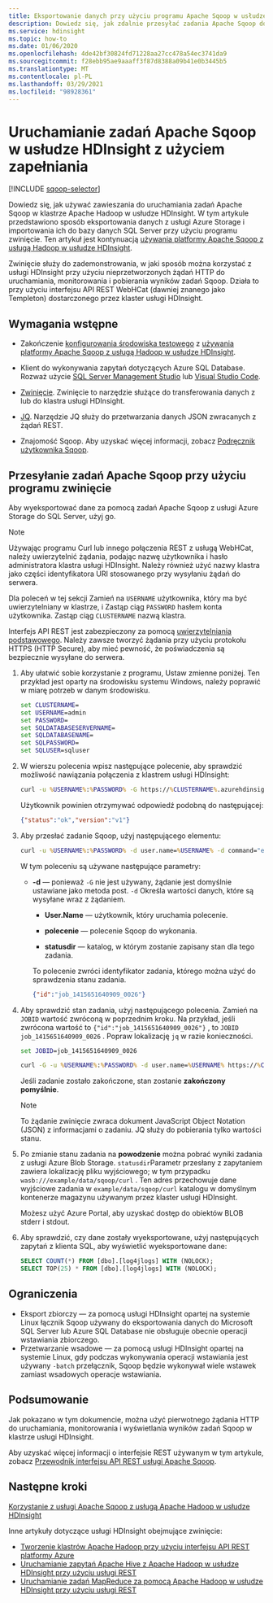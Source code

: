 ```yaml
---
title: Eksportowanie danych przy użyciu programu Apache Sqoop w usłudze Azure HDInsight
description: Dowiedz się, jak zdalnie przesyłać zadania Apache Sqoop do usługi Azure HDInsight przy użyciu zwinięcia.
ms.service: hdinsight
ms.topic: how-to
ms.date: 01/06/2020
ms.openlocfilehash: 4de42bf30824fd71228aa27cc478a54ec3741da9
ms.sourcegitcommit: f28ebb95ae9aaaff3f87d8388a09b41e0b3445b5
ms.translationtype: MT
ms.contentlocale: pl-PL
ms.lasthandoff: 03/29/2021
ms.locfileid: "98928361"
---
```

# <a name="run-apache-sqoop-jobs-in-hdinsight-with-curl"></a>Uruchamianie zadań Apache Sqoop w usłudze HDInsight z użyciem zapełniania

[!INCLUDE [sqoop-selector](../../../includes/hdinsight-selector-use-sqoop.md)]

Dowiedz się, jak używać zawieszania do uruchamiania zadań Apache Sqoop w klastrze Apache Hadoop w usłudze HDInsight. W tym artykule przedstawiono sposób eksportowania danych z usługi Azure Storage i importowania ich do bazy danych SQL Server przy użyciu programu zwinięcie. Ten artykuł jest kontynuacją [używania platformy Apache Sqoop z usługą Hadoop w usłudze HDInsight](./hdinsight-use-sqoop.md).

Zwinięcie służy do zademonstrowania, w jaki sposób można korzystać z usługi HDInsight przy użyciu nieprzetworzonych żądań HTTP do uruchamiania, monitorowania i pobierania wyników zadań Sqoop. Działa to przy użyciu interfejsu API REST WebHCat (dawniej znanego jako Templeton) dostarczonego przez klaster usługi HDInsight.

## <a name="prerequisites"></a>Wymagania wstępne

* Zakończenie [konfigurowania środowiska testowego](./hdinsight-use-sqoop.md#create-cluster-and-sql-database) z [używania platformy Apache Sqoop z usługą Hadoop w usłudze HDInsight](./hdinsight-use-sqoop.md).

* Klient do wykonywania zapytań dotyczących Azure SQL Database. Rozważ użycie [SQL Server Management Studio](../../azure-sql/database/connect-query-ssms.md) lub [Visual Studio Code](../../azure-sql/database/connect-query-vscode.md).

* [Zwinięcie](https://curl.haxx.se/). Zwinięcie to narzędzie służące do transferowania danych z lub do klastra usługi HDInsight.

* [JQ](https://stedolan.github.io/jq/). Narzędzie JQ służy do przetwarzania danych JSON zwracanych z żądań REST.

* Znajomość Sqoop. Aby uzyskać więcej informacji, zobacz [Podręcznik użytkownika Sqoop](https://sqoop.apache.org/docs/1.4.7/SqoopUserGuide.html).

## <a name="submit-apache-sqoop-jobs-by-using-curl"></a>Przesyłanie zadań Apache Sqoop przy użyciu programu zwinięcie

Aby wyeksportować dane za pomocą zadań Apache Sqoop z usługi Azure Storage do SQL Server, użyj go.

> [!NOTE]  
> Używając programu Curl lub innego połączenia REST z usługą WebHCat, należy uwierzytelnić żądania, podając nazwę użytkownika i hasło administratora klastra usługi HDInsight. Należy również użyć nazwy klastra jako części identyfikatora URI stosowanego przy wysyłaniu żądań do serwera.

Dla poleceń w tej sekcji Zamień na `USERNAME` użytkownika, który ma być uwierzytelniany w klastrze, i Zastąp ciąg `PASSWORD` hasłem konta użytkownika. Zastąp ciąg `CLUSTERNAME` nazwą klastra.

Interfejs API REST jest zabezpieczony za pomocą [uwierzytelniania podstawowego](https://en.wikipedia.org/wiki/Basic_access_authentication). Należy zawsze tworzyć żądania przy użyciu protokołu HTTPS (HTTP Secure), aby mieć pewność, że poświadczenia są bezpiecznie wysyłane do serwera.

1. Aby ułatwić sobie korzystanie z programu, Ustaw zmienne poniżej. Ten przykład jest oparty na środowisku systemu Windows, należy poprawić w miarę potrzeb w danym środowisku.

    ```cmd
    set CLUSTERNAME=
    set USERNAME=admin
    set PASSWORD=
    set SQLDATABASESERVERNAME=
    set SQLDATABASENAME=
    set SQLPASSWORD=
    set SQLUSER=sqluser
    ```

1. W wierszu polecenia wpisz następujące polecenie, aby sprawdzić możliwość nawiązania połączenia z klastrem usługi HDInsight:

    ```cmd
    curl -u %USERNAME%:%PASSWORD% -G https://%CLUSTERNAME%.azurehdinsight.net/templeton/v1/status
    ```

    Użytkownik powinien otrzymywać odpowiedź podobną do następującej:

    ```json
    {"status":"ok","version":"v1"}
    ```

1. Aby przesłać zadanie Sqoop, użyj następującego elementu:

    ```cmd
    curl -u %USERNAME%:%PASSWORD% -d user.name=%USERNAME% -d command="export --connect jdbc:sqlserver://%SQLDATABASESERVERNAME%.database.windows.net;user=%SQLUSER%@%SQLDATABASESERVERNAME%;password=%PASSWORD%;database=%SQLDATABASENAME% --table log4jlogs --export-dir /example/data/sample.log --input-fields-terminated-by \0x20 -m 1" -d statusdir="wasb:///example/data/sqoop/curl" https://%CLUSTERNAME%.azurehdinsight.net/templeton/v1/sqoop
    ```

    W tym poleceniu są używane następujące parametry:

   * **-d** — ponieważ `-G` nie jest używany, żądanie jest domyślnie ustawiane jako metoda post. `-d` Określa wartości danych, które są wysyłane wraz z żądaniem.

       * **User.Name** — użytkownik, który uruchamia polecenie.

       * **polecenie** — polecenie Sqoop do wykonania.

       * **statusdir** — katalog, w którym zostanie zapisany stan dla tego zadania.

     To polecenie zwróci identyfikator zadania, którego można użyć do sprawdzenia stanu zadania.

       ```json
       {"id":"job_1415651640909_0026"}
       ```

1. Aby sprawdzić stan zadania, użyj następującego polecenia. Zamień na `JOBID` wartość zwróconą w poprzednim kroku. Na przykład, jeśli zwrócona wartość to `{"id":"job_1415651640909_0026"}` , to `JOBID` `job_1415651640909_0026` . Popraw lokalizację `jq` w razie konieczności.

    ```cmd
    set JOBID=job_1415651640909_0026

    curl -G -u %USERNAME%:%PASSWORD% -d user.name=%USERNAME% https://%CLUSTERNAME%.azurehdinsight.net/templeton/v1/jobs/%JOBID% | C:\HDI\jq-win64.exe .status.state
    ```

    Jeśli zadanie zostało zakończone, stan zostanie **zakończony pomyślnie**.

   > [!NOTE]  
   > To żądanie zwinięcie zwraca dokument JavaScript Object Notation (JSON) z informacjami o zadaniu. JQ służy do pobierania tylko wartości stanu.

1. Po zmianie stanu zadania na **powodzenie** można pobrać wyniki zadania z usługi Azure Blob Storage. `statusdir`Parametr przesłany z zapytaniem zawiera lokalizację pliku wyjściowego; w tym przypadku `wasb:///example/data/sqoop/curl` . Ten adres przechowuje dane wyjściowe zadania w `example/data/sqoop/curl` katalogu w domyślnym kontenerze magazynu używanym przez klaster usługi HDInsight.

    Możesz użyć Azure Portal, aby uzyskać dostęp do obiektów BLOB stderr i stdout.

1. Aby sprawdzić, czy dane zostały wyeksportowane, użyj następujących zapytań z klienta SQL, aby wyświetlić wyeksportowane dane:

    ```sql
    SELECT COUNT(*) FROM [dbo].[log4jlogs] WITH (NOLOCK);
    SELECT TOP(25) * FROM [dbo].[log4jlogs] WITH (NOLOCK);
    ```

## <a name="limitations"></a>Ograniczenia

* Eksport zbiorczy — za pomocą usługi HDInsight opartej na systemie Linux łącznik Sqoop używany do eksportowania danych do Microsoft SQL Server lub Azure SQL Database nie obsługuje obecnie operacji wstawiania zbiorczego.
* Przetwarzanie wsadowe — za pomocą usługi HDInsight opartej na systemie Linux, gdy podczas wykonywania operacji wstawiania jest używany `-batch` przełącznik, Sqoop będzie wykonywał wiele wstawek zamiast wsadowych operacje wstawiania.

## <a name="summary"></a>Podsumowanie

Jak pokazano w tym dokumencie, można użyć pierwotnego żądania HTTP do uruchamiania, monitorowania i wyświetlania wyników zadań Sqoop w klastrze usługi HDInsight.

Aby uzyskać więcej informacji o interfejsie REST używanym w tym artykule, zobacz <a href="https://sqoop.apache.org/docs/1.99.3/RESTAPI.html" target="_blank">Przewodnik interfejsu API REST usługi Apache Sqoop</a>.

## <a name="next-steps"></a>Następne kroki

[Korzystanie z usługi Apache Sqoop z usługą Apache Hadoop w usłudze HDInsight](hdinsight-use-sqoop.md)

Inne artykuły dotyczące usługi HDInsight obejmujące zwinięcie:

* [Tworzenie klastrów Apache Hadoop przy użyciu interfejsu API REST platformy Azure](../hdinsight-hadoop-create-linux-clusters-curl-rest.md)
* [Uruchamianie zapytań Apache Hive z Apache Hadoop w usłudze HDInsight przy użyciu usługi REST](apache-hadoop-use-hive-curl.md)
* [Uruchamianie zadań MapReduce za pomocą Apache Hadoop w usłudze HDInsight przy użyciu usługi REST](apache-hadoop-use-mapreduce-curl.md)
